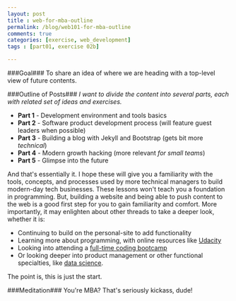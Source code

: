 ```yaml
---
layout: post
title : web-for-mba-outline
permalink: /blog/web101-for-mba-outline
comments: true
categories: [exercise, web_development]
tags : [part01, exercise 02b]

---
```


###Goal###
To share an idea of where we are heading with a top-level view of future contents.

###Outline of Posts###
_I want to divide the content into several parts, each with related set of ideas and exercises._

* __Part 1__ - Development environment and tools basics
* __Part 2__ - Software product development process (will feature guest leaders when possible)
* __Part 3__ - Building a blog with Jekyll and Bootstrap (gets bit more _technical_)
* __Part 4__ - Modern growth hacking (more relevant _for small teams_)
* __Part 5__ - Glimpse into the future

And that\'s essentially it. I hope these will give you a familiarity with the tools, concepts, and processes used by more technical managers to build modern-day tech businesses. These lessons won\'t teach you a foundation in programming. But, building a website and being able to push content to the web is a good first step for you to gain familiarity and comfort. More importantly, it may enlighten about other threads to take a deeper look, whether it is:

* Continuing to build on the personal-site to add functionality
* Learning more about programming, with online resources like [Udacity](http://www.udacity.com/)
* Looking into attending a [full-time coding bootcamp](http://leanpub.com/coding-bootcamps)
* Or looking deeper into product management or other functional specialties, like [data science](http://en.wikipedia.org/wiki/Data_science).

The point is, this is just the start.

###Meditation###
You\'re MBA? That\'s seriously kickass, dude!
